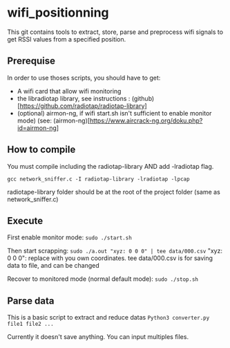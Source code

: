 # wifi_positionning
This git contains tools to extract, store, parse and preprocess wifi signals to get RSSI values from a specified position.


## Prerequise
In order to use thoses scripts, you should have to get:
 - A wifi card that allow wifi monitoring
 - the libradiotap library, see instructions : (github)[https://github.com/radiotap/radiotap-library]
 - (optional) airmon-ng, if wifi start.sh isn't sufficient to enable monitor mode) (see: (airmon-ng)[https://www.aircrack-ng.org/doku.php?id=airmon-ng]

## How to compile
You must compile including the radiotap-library AND add -lradiotap flag.

`gcc network_sniffer.c -I radiotap-library -lradiotap -lpcap`

radiotape-library folder should be at the root of the project folder (same as network_sniffer.c)

## Execute
First enable monitor mode:
`sudo ./start.sh`

Then start scrapping:
`sudo ./a.out "xyz: 0 0 0" | tee data/000.csv`
"xyz: 0 0 0": replace with you own coordinates. tee data/000.csv is for saving data to file, and can be changed

Recover to monitored mode (normal default mode):
`sudo ./stop.sh`

## Parse data
This is a basic script to extract and reduce datas
`Python3 converter.py file1 file2 ...`

Currently it doesn't save anything. You can input multiples files.
